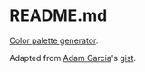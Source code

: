# README.md

[Color palette generator](https://hauselin.github.io/colorpalettejs/).

Adapted from [Adam Garcia](https://github.com/adam-garcia)'s [gist](https://gist.github.com/adam-garcia/8d8eded299ec5e16752d04281236b151).

